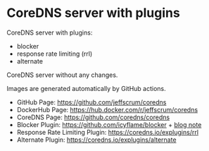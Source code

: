 # CoreDNS server with plugins 

CoreDNS server with plugins:
- blocker
- response rate limiting (rrl)
- alternate

CoreDNS server without any changes. 
 
Images are generated automatically by GitHub actions.

- GitHub Page: https://github.com/jeffscrum/coredns
- DockerHub Page: https://hub.docker.com/r/jeffscrum/coredns
- CoreDNS Page: https://github.com/coredns/coredns
- Blocker Plugin: https://github.com/icyflame/blocker + [blog note](https://blog.siddharthkannan.in/2022/06/12/goodbye-pi-hole-hello-coredns)
- Response Rate Limiting Plugin: https://coredns.io/explugins/rrl
- Alternate Plugin: https://coredns.io/explugins/alternate
